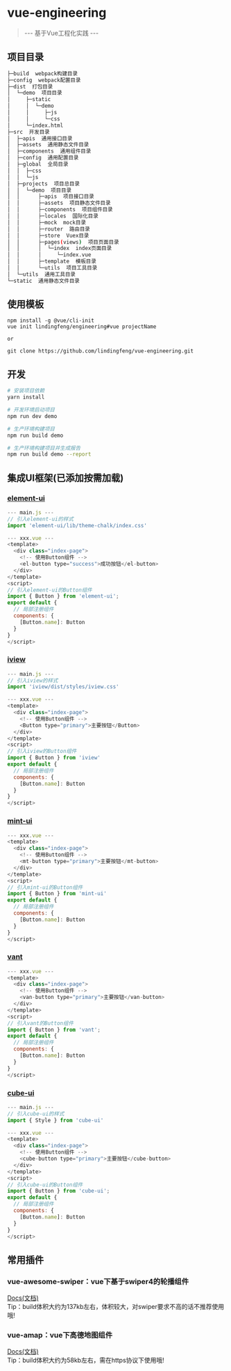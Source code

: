 # vue-engineering

> --- 基于Vue工程化实践 ---

## 项目目录

``` bash
├─build  webpack构建目录
├─config  webpack配置目录
├─dist  打包目录
│  └─demo  项目目录
│     ├─static
│     │  └─demo
│     │     ├─js
│     │     └─css
│     └─index.html
├─src  开发目录
│  ├─apis  通用接口目录
│  ├─assets  通用静态文件目录
│  ├─components  通用组件目录
│  ├─config  通用配置目录
│  ├─global  全局目录
│  │  ├─css
│  │  └─js
│  ├─projects  项目总目录
│  │  └─demo  项目目录
│  │      ├─apis  项目接口目录
│  │      ├─assets  项目静态文件目录
│  │      ├─components  项目组件目录
│  │      ├─locales  国际化目录
│  │      ├─mock  mock目录
│  │      ├─router  路由目录
│  │      ├─store  Vuex目录
│  │      ├─pages(views)  项目页面目录
│  │      │  └─index  index页面目录
│  │      │     └─index.vue
│  │      ├─template  模板目录
│  │      └─utils  项目工具目录
│  └─utils  通用工具目录
└─static  通用静态文件目录
```

## 使用模板

```
npm install -g @vue/cli-init
vue init lindingfeng/engineering#vue projectName

or

git clone https://github.com/lindingfeng/vue-engineering.git
```

## 开发

``` bash
# 安装项目依赖
yarn install

# 开发环境启动项目
npm run dev demo

# 生产环境构建项目
npm run build demo

# 生产环境构建项目并生成报告
npm run build demo --report
```

## 集成UI框架(已添加按需加载)

### [element-ui](https://element.eleme.cn/#/zh-CN/component/installation) 
```JavaScript
--- main.js ---
// 引入element-ui的样式
import 'element-ui/lib/theme-chalk/index.css'

--- xxx.vue ---  
<template>
  <div class="index-page">
    <!-- 使用Button组件 -->
    <el-button type="success">成功按钮</el-button>
  </div>
</template>
<script>
// 引入element-ui的Button组件
import { Button } from 'element-ui';
export default {
  // 局部注册组件
  components: {
    [Button.name]: Button
  }
}
</script>
```

### [iview](https://www.iviewui.com/) 
```JavaScript
--- main.js ---
// 引入iview的样式
import 'iview/dist/styles/iview.css'

--- xxx.vue ---
<template>
  <div class="index-page">
    <!-- 使用Button组件 -->
    <Button type="primary">主要按钮</Button>
  </div>
</template>
<script>
// 引入iview的Button组件
import { Button } from 'iview'
export default {
  // 局部注册组件
  components: {
    [Button.name]: Button
  }
}
</script>
```

### [mint-ui](https://mint-ui.github.io/#!/zh-cn) 
```JavaScript
--- xxx.vue ---
<template>
  <div class="index-page">
    <!-- 使用Button组件 -->
    <mt-button type="primary">主要按钮</mt-button>
  </div>
</template>
<script>
// 引入mint-ui的Button组件
import { Button } from 'mint-ui'
export default {
  // 局部注册组件
  components: {
    [Button.name]: Button
  }
}
</script>
```

### [vant](https://youzan.github.io/vant/#/zh-CN/intro)  
```JavaScript
--- xxx.vue ---
<template>
  <div class="index-page">
    <!-- 使用Button组件 -->
    <van-button type="primary">主要按钮</van-button>
  </div>
</template>
<script>
// 引入vant的Button组件
import { Button } from 'vant';
export default {
  // 局部注册组件
  components: {
    [Button.name]: Button
  }
}
</script>
```

### [cube-ui](https://didi.github.io/cube-ui/#/zh-CN)  
```JavaScript
--- main.js ---
// 引入cube-ui的样式
import { Style } from 'cube-ui'

--- xxx.vue ---
<template>
  <div class="index-page">
    <!-- 使用Button组件 -->
    <cube-button type="primary">主要按钮</cube-button>
  </div>
</template>
<script>
// 引入cube-ui的Button组件
import { Button } from 'cube-ui';
export default {
  // 局部注册组件
  components: {
    [Button.name]: Button
  }
}
</script>
```

## 常用插件
### vue-awesome-swiper：vue下基于swiper4的轮播组件  
  [Docs(文档)](https://www.swiper.com.cn/api/index.html)  
  Tip：build体积大约为137kb左右，体积较大，对swiper要求不高的话不推荐使用哦!

### vue-amap：vue下高德地图组件  
  [Docs(文档)](https://elemefe.github.io/vue-amap/#/zh-cn/base/amap)  
  Tip：build体积大约为58kb左右，需在https协议下使用哦!
